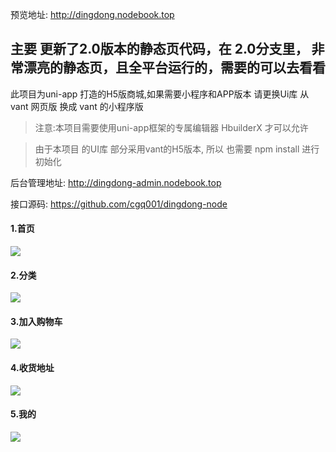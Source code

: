 预览地址: http://dingdong.nodebook.top

## 主要 更新了2.0版本的静态页代码，在 2.0分支里， 非常漂亮的静态页，且全平台运行的，需要的可以去看看

此项目为uni-app 打造的H5版商城,如果需要小程序和APP版本 请更换Ui库 从vant 网页版 换成 vant 的小程序版


>注意:本项目需要使用uni-app框架的专属编辑器 HbuilderX 才可以允许



>由于本项目 的UI库 部分采用vant的H5版本, 所以 也需要 npm install 进行初始化


后台管理地址: http://dingdong-admin.nodebook.top

接口源码: https://github.com/cgq001/dingdong-node



#### 1.首页

![](https://user-gold-cdn.xitu.io/2020/3/12/170ccefad77bb8b3?w=342&h=582&f=gif&s=1146154)
#### 2.分类
![](https://user-gold-cdn.xitu.io/2020/3/12/170cceffd61b878c?w=342&h=582&f=gif&s=678201)
#### 3.加入购物车
![](https://user-gold-cdn.xitu.io/2020/3/12/170ccf00f900d318?w=342&h=582&f=gif&s=274787)
#### 4.收货地址
![](https://user-gold-cdn.xitu.io/2020/3/12/170ccf01837d3a4c?w=342&h=582&f=gif&s=475849)
#### 5.我的
![](https://user-gold-cdn.xitu.io/2020/3/12/170ccf021f2413e6?w=342&h=582&f=gif&s=534845)

